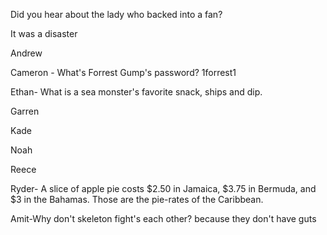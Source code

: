 Did you hear about the lady who backed into a fan?

It was a disaster


Andrew

Cameron - What's Forrest Gump's password? 1forrest1

Ethan- What is a sea monster's favorite snack, ships and dip.

Garren

Kade

Noah

Reece

Ryder- A slice of apple pie costs $2.50 in Jamaica, $3.75 in Bermuda, and $3 in the Bahamas. Those are the pie-rates of the Caribbean.

Amit-Why don't skeleton fight's each other? because they don't have guts 
